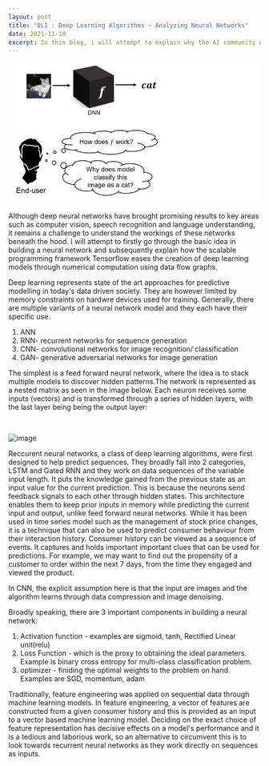 ```yaml
---
layout: post
title: "DL1 : Deep Learning Algorithms ~ Analyzing Neural Networks"
date: 2021-11-10
excerpt: In this blog, i will attempt to explain why the AI community gravitates away from traditional machine learning methods and instead focus on neural networks, algorithms that form the basis for most of our pre-trianed models in deep learning. 
---
```

<img src="/images/AI-General/deep_learning.png" class="block"/><br>

Although deep neural networks have brought promising results to key areas such as computer vision, speech recognition and language understanding, it remains a challenge to understand the workings of these networks beneath the hood. I will attempt to firstly go through the basic idea in building a neural network and subsequently explain how the scalable programming framework Tensorflow eases the creation of deep learning models through numerical computation using data flow graphs. 

Deep learning represents state of the art approaches for predictive modelling in today's data driven society. They are however limited by memory constraints on hardwre devices used for training. Generally, there are multiple variants of a neural network model and they each have their specific use.

1) ANN <br>
2) RNN- recurrent networks for sequence generation <br>
3) CNN- convolutional networks for image recognition/ classification<br>
4) GAN- generative adversarial networks for image generation

The simplest is a feed forward neural network, where the idea is to stack multiple models to discover hidden patterns.The network is represented as a nested matrix as seen in the image below. Each neuron receives some inputs (vectors) and is transformed through a series of hidden layers, with the last layer being being the output layer: 

<!--img src="/images/feed-forward-nn.jpeg" class="inline"/--><br>
![image](https://user-images.githubusercontent.com/80447701/159001630-b786d09d-c933-4b53-9ae6-a59c97b1a080.png)


Reccurent neural networks, a class of deep learning algorithms, were first designed to help predict sequences. They broadly fall into 2 categories, LSTM and Gated RNN and they work on data sequences of the variable input length. It puts the knowledge gained from the previous state as an input value for the current prediction. This is because the neurons send feedback signals to each other through hidden states. This architecture enables them to keep prior inputs in memory while predicting the current input and output, unlike feed forward neural networks. While it has been used in time series model such as the management of stock price changes, it is a technique that can also be used to predict consumer behaviour from their interaction history. Consumer history can be viewed as a sequence of events. It captures and holds important important clues that can be used for predictions. For example, we may want to find out the propensity of a customer to order within the next 7 days, from the time they engaged and viewed the product.

In CNN, the explicit assumption here is that the input are images and the algorithm learns through data compression and image denoising. 

Broadly speaking, there are 3 important components in building a neural network: 

1) Activation function - examples are sigmoid, tanh, Rectified Linear unit(relu) <br>
2) Loss Function - which is the proxy to obtaining the ideal parameters. Example is binary cross entropy for multi-class classification problem.<br>
3) optimizer - finiding the optimal weights to the problem on hand. Examples are SGD, momentum, adam <br>


Traditionally, feature engineering was applied on sequential data through machine learning models. In feature engineering, a vector of features are constructed from a given 
consumer history and this is provided as an input to a vector based machine learning model. Deciding on the exact choice of feature representation has decisive effects on a 
model's performance and it is a tedious and laborious work, so an alternative to circumvent this is to look towards recurrent neural networks as they work directly on sequences 
as inputs.


